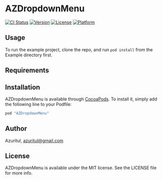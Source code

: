 # AZDropdownMenu

[![CI Status](http://img.shields.io/travis/Azuritul/AZDropdownMenu.svg?style=flat)](https://travis-ci.org/Azuritul/AZDropdownMenu)
[![Version](https://img.shields.io/cocoapods/v/AZDropdownMenu.svg?style=flat)](http://cocoapods.org/pods/AZDropdownMenu)
[![License](https://img.shields.io/cocoapods/l/AZDropdownMenu.svg?style=flat)](http://cocoapods.org/pods/AZDropdownMenu)
[![Platform](https://img.shields.io/cocoapods/p/AZDropdownMenu.svg?style=flat)](http://cocoapods.org/pods/AZDropdownMenu)

## Usage

To run the example project, clone the repo, and run `pod install` from the Example directory first.

## Requirements

## Installation

AZDropdownMenu is available through [CocoaPods](http://cocoapods.org). To install
it, simply add the following line to your Podfile:

```ruby
pod "AZDropdownMenu"
```

## Author

Azuritul, azuritul@gmail.com

## License

AZDropdownMenu is available under the MIT license. See the LICENSE file for more info.
